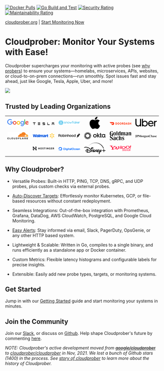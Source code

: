 [![Docker Pulls](https://img.shields.io/docker/pulls/cloudprober/cloudprober.svg)](https://hub.docker.com/v2/repositories/cloudprober/cloudprober/)
[![Go Build and Test](https://github.com/cloudprober/cloudprober/actions/workflows/go.yml/badge.svg)](https://github.com/cloudprober/cloudprober/actions/workflows/go.yml)
[![Security Rating](https://sonarcloud.io/api/project_badges/measure?project=cloudprober_cloudprober&metric=security_rating)](https://sonarcloud.io/summary/new_code?id=cloudprober_cloudprober)
[![Maintainability Rating](https://sonarcloud.io/api/project_badges/measure?project=cloudprober_cloudprober&metric=sqale_rating)](https://sonarcloud.io/summary/new_code?id=cloudprober_cloudprober)

[cloudprober.org](https://cloudprober.org) | [Start Monitoring Now](https://cloudprober.org/getting-started)

# Cloudprober: Monitor Your Systems with Ease!

Cloudprober supercharges your monitoring with active probes (see
[why probers](https://medium.com/@manugarg/why-you-need-probers-f38400f5830e)) to ensure your systems—homelabs, microservices, APIs, websites, or cloud-to-on-prem connections—run smoothly. Spot issues fast and stay ahead, just like Google, Tesla, Apple, Uber, and more!

<img width="460" src="https://cloudprober.org/homepage.png"/>

## Trusted by Leading Organizations
<table>
  <tr>
    <td width="120" align="center"><img src="https://raw.githubusercontent.com/cloudprober/cloudprober/main/docs/static/trusted-by-logos/google.svg"></td>
    <td width="120" align="center"><img src="https://raw.githubusercontent.com/cloudprober/cloudprober/main/docs/static/trusted-by-logos/tesla.svg"></td>
    <td width="120" align="center"><img src="https://raw.githubusercontent.com/cloudprober/cloudprober/main/docs/static/trusted-by-logos/snowflake.svg"></td>
    <td width="120" align="center"><img height=40 src="https://raw.githubusercontent.com/cloudprober/cloudprober/main/docs/static/trusted-by-logos/apple.svg"></td>
    <td width="120" align="center"><img src="https://raw.githubusercontent.com/cloudprober/cloudprober/main/docs/static/trusted-by-logos/doordash.svg"></td>
    <td width="120" align="center"><img src="https://raw.githubusercontent.com/cloudprober/cloudprober/main/docs/static/trusted-by-logos/uber.svg"></td>
  </tr>
  <tr>
    <td width="120" align="center"><img src="https://raw.githubusercontent.com/cloudprober/cloudprober/main/docs/static/trusted-by-logos/cloudflare.svg"></td>
    <td width="120" align="center"><img src="https://raw.githubusercontent.com/cloudprober/cloudprober/main/docs/static/trusted-by-logos/walmart.svg"></td>
    <td width="120" align="center"><img src="https://raw.githubusercontent.com/cloudprober/cloudprober/main/docs/static/trusted-by-logos/robinhood.svg"></td>
    <td width="120" align="center"><img src="https://raw.githubusercontent.com/cloudprober/cloudprober/main/docs/static/trusted-by-logos/okta.svg"></td>
    <td width="120" align="center"><img src="https://raw.githubusercontent.com/cloudprober/cloudprober/main/docs/static/trusted-by-logos/gs.svg"></td>
    <td width="120" align="center"><img src="https://raw.githubusercontent.com/cloudprober/cloudprober/main/docs/static/trusted-by-logos/jpm.svg"></td>
  </tr>
  <tr>
    <td width="120" align="center"></td>
    <td width="120" align="center"><img src="https://raw.githubusercontent.com/cloudprober/cloudprober/main/docs/static/trusted-by-logos/hostinger.svg"></td>
    <td width="120" align="center"><img src="https://raw.githubusercontent.com/cloudprober/cloudprober/main/docs/static/trusted-by-logos/digitalocean.svg"></td>
    <td width="120" align="center"><img src="https://raw.githubusercontent.com/cloudprober/cloudprober/main/docs/static/trusted-by-logos/disneyplus.svg"></td>
    <td width="120" align="center"><img src="https://raw.githubusercontent.com/cloudprober/cloudprober/main/docs/static/trusted-by-logos/yahoo-japan.svg"></td>
    <td width="120" align="center"></td>
  </tr>
</table>

## Why Cloudprober?

* Versatile Probes: Built-in HTTP, PING, TCP, DNS, gRPC, and UDP probes, plus custom checks via external probes.

* [Auto-Discover Targets](https://cloudprober.org/docs/how-to/targets/): Effortlessly monitor Kubernetes, GCP, or file-based resources without constant redeployment.

* Seamless Integrations: Out-of-the-box integration with Prometheus, Grafana, DataDog, AWS CloudWatch, PostgreSQL, and Google Cloud Monitoring.

* [Easy Alerts](https://cloudprober.org/docs/how-to/alerting/): Stay informed via email, Slack, PagerDuty, OpsGenie, or any other HTTP based system.

* Lightweight & Scalable: Written in Go, compiles to a single binary, and runs efficiently as a standalone app or Docker container.

* Custom Metrics: Flexible latency histograms and configurable labels for precise insights.

* Extensible: Easily add new probe types, targets, or monitoring systems.


## Get Started

Jump in with our [Getting Started](https://cloudprober.org/docs/overview/getting-started/) guide and start monitoring your systems in minutes.

## Join the Community

Join our [Slack](https://join.slack.com/t/cloudprober/shared_invite/enQtNjA1OTkyOTk3ODc3LWQzZDM2ZWUyNTI0M2E4NmM4NTIyMjM5M2E0MDdjMmU1NGQ3NWNiMjU4NTViMWMyMjg0M2QwMDhkZGZjZmFlNGE), or discuss on [Github](https://github.com/cloudprober/cloudprober/discussions). Help shape Cloudprober's future by commenting
[here](https://github.com/cloudprober/cloudprober/discussions/121).


_NOTE: Cloudprober's active development moved from
~~[google/cloudprober](https://github.com/google/cloudprober)~~ to
[cloudprober/cloudprober](https://github.com/cloudprober/cloudprober) in
Nov, 2021. We lost a bunch of Github stars (1400) in the process. See
[story of cloudprober](https://medium.com/@manugarg/story-of-cloudprober-5ac1dbc0066c)
to learn more about the history of Cloudprober._